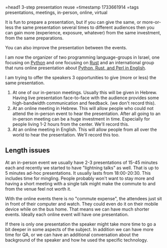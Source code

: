 =head1 3-step presentation reuse
=timestamp 1733661914
=tags presentations, meetings, in-person, online, virtual

It is fun to prepare a presentation, but if you can give the same, or more-or-less the same presentation several times to different audiences then you can gain more (experience, exposure, whatever) from the same investment, from the same preparations.

You can also improve the presentation between the events.

I am now the organizer of two programming language-groups in Israel, one focusing on [Python](https://python.org.il/) and one focusing on [Rust](https://rust.org.il/) and an international
group that runs online presentation about [Python, Rust, and Perl in English](https://live.code-maven.com/).

I am trying to offer the speakers 3 opportunities to give (more or less) the same presentation.

1. At one of our in-person meetings. Usually this will be given in Hebrew. Having live presentation face-to-face with the audience provides some high-bandwidth communication and feedback. (we don't record this).
1. At an online meeting in Hebrew. This will allow people who could not attend the in-person event to hear the presentation. After all going to an in-person meeting can be a huge investment in time. Especially for people living 1-2 hours from the center. We'll record this.
1. At an online meeting in English. This will allow people from all over the world to hear the presentation. We'll record this too.


## Length issues

At an in-person event we usually have 2-3 presentations of 15-45 minutes each and recently we started to have "lightning talks" as well. That is up to 5 minutes ad-hoc presentations. It usually lasts from 18:00-20:30. This includes time for mingling.
People probably won't want to stay more and having a short meeting with a single talk might make the commute to and from the venue feel not worth it.

With the online events there is no "commute expense", the attendees just sit in front of their computer and watch. They could even do it on their mobile device while on the bus home.
That means we can have much shorter events. Ideally each online event will have one presentation.

If there is only one presentation the speaker might take more time to go a bit deeper in some aspects of the subject. In addition we can have more time for QA, or we can have an additional conversation about the background of the speaker and how
he used the specific technology.

